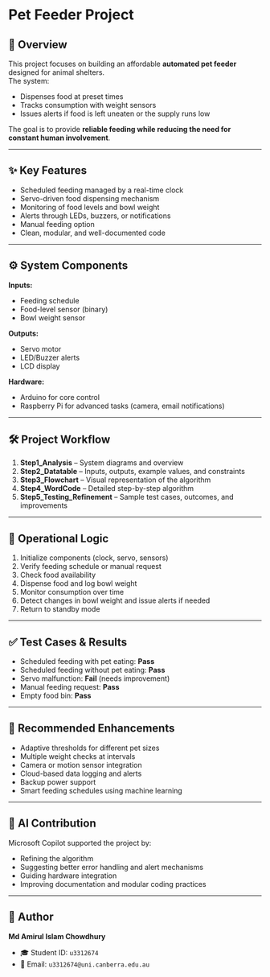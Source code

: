 # Pet Feeder Project

## 📖 Overview
This project focuses on building an affordable **automated pet feeder** designed for animal shelters.  
The system:
- Dispenses food at preset times  
- Tracks consumption with weight sensors  
- Issues alerts if food is left uneaten or the supply runs low  

The goal is to provide **reliable feeding while reducing the need for constant human involvement**.

---

## ✨ Key Features
- Scheduled feeding managed by a real-time clock  
- Servo-driven food dispensing mechanism  
- Monitoring of food levels and bowl weight  
- Alerts through LEDs, buzzers, or notifications  
- Manual feeding option  
- Clean, modular, and well-documented code  

---

## ⚙️ System Components
**Inputs:**  
- Feeding schedule  
- Food-level sensor (binary)  
- Bowl weight sensor  

**Outputs:**  
- Servo motor  
- LED/Buzzer alerts  
- LCD display  

**Hardware:**  
- Arduino for core control  
- Raspberry Pi for advanced tasks (camera, email notifications)  

---

## 🛠️ Project Workflow
1. **Step1_Analysis** – System diagrams and overview  
2. **Step2_Datatable** – Inputs, outputs, example values, and constraints  
3. **Step3_Flowchart** – Visual representation of the algorithm  
4. **Step4_WordCode** – Detailed step-by-step algorithm  
5. **Step5_Testing_Refinement** – Sample test cases, outcomes, and improvements  

---

## 🔄 Operational Logic
1. Initialize components (clock, servo, sensors)  
2. Verify feeding schedule or manual request  
3. Check food availability  
4. Dispense food and log bowl weight  
5. Monitor consumption over time  
6. Detect changes in bowl weight and issue alerts if needed  
7. Return to standby mode  

---

## ✅ Test Cases & Results
- Scheduled feeding with pet eating: **Pass**  
- Scheduled feeding without pet eating: **Pass**  
- Servo malfunction: **Fail** (needs improvement)  
- Manual feeding request: **Pass**  
- Empty food bin: **Pass**  

---

## 🚀 Recommended Enhancements
- Adaptive thresholds for different pet sizes  
- Multiple weight checks at intervals  
- Camera or motion sensor integration  
- Cloud-based data logging and alerts  
- Backup power support  
- Smart feeding schedules using machine learning  

---

## 🤖 AI Contribution
Microsoft Copilot supported the project by:  
- Refining the algorithm  
- Suggesting better error handling and alert mechanisms  
- Guiding hardware integration  
- Improving documentation and modular coding practices  

---

## 👤 Author
**Md Amirul Islam Chowdhury**  
- 🎓 Student ID: `u3312674`  
- 📧 Email: `u3312674@uni.canberra.edu.au`  
